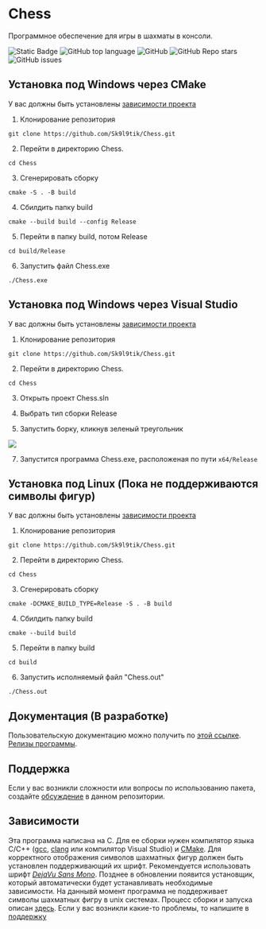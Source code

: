 # Chess
Программное обеспечение для игры в шахматы в консоли.

<!--Блок информации о репозитории в бейджах-->
<!--[![Github stats](https://img.shields.io/github/downloads/Sk9l9tik/Chess/total.svg?style=for-the-badge&color=red)](https://somsubhra.github.io/github-release-stats/?username=Sk9l9tik&repository=Chess)-->
![Static Badge](https://img.shields.io/badge/Sk9l9tik-Chess-Chess)
![GitHub top language](https://img.shields.io/github/languages/top/Sk9l9tik/Chess)
![GitHub](https://img.shields.io/github/license/Sk9l9tik/Chess)
![GitHub Repo stars](https://img.shields.io/github/stars/Sk9l9tik/Chess)
![GitHub issues](https://img.shields.io/github/issues/Sk9l9tik/Chess)

<!--Установка-->

## Установка под Windows через CMake

У вас должны быть установлены [зависимости проекта](https://github.com/Sk9l9tik/Chess#зависимости)

1. Клонирование репозитория 

```git clone https://github.com/Sk9l9tik/Chess.git```

2.  Перейти в директорию Chess.

```cd Chess```

3.  Сгенерировать сборку

```cmake -S . -B build```

4. Сбилдить папку build

```cmake --build build --config Release```

5. Перейти в папку build, потом Release

```cd build/Release```

6.  Запустить файл Chess.exe

```./Chess.exe```


## Установка под Windows через Visual Studio

У вас должны быть установлены [зависимости проекта](https://github.com/Sk9l9tik/Chess#зависимости)

1. Клонирование репозитория 

```git clone https://github.com/Sk9l9tik/Chess.git```

2.  Перейти в директорию Chess.

```cd Chess```

3. Открыть проект Chess.sln

5. Выбрать тип сборки Release

6. Запустить борку, кликнув зеленый треугольник

![](https://sun9-42.userapi.com/impg/XDh7oGFxF4vIQ3xZUKq1jtKSLkvGYi7HowQX3g/9geXqDLGCAo.jpg?size=393x34&quality=96&sign=abd09b4a2299b911654eccc38af25726&type=album)

7. Запустится программа  Chess.exe, расположеная по пути ```x64/Release```


## Установка под Linux (Пока не поддерживаются символы фигур)

У вас должны быть установлены [зависимости проекта](https://github.com/Sk9l9tik/Chess#зависимости)

1. Клонирование репозитория 

```git clone https://github.com/Sk9l9tik/Chess.git```

2.  Перейти в директорию Chess.

```cd Chess```

3.  Сгенерировать сборку

```cmake -DCMAKE_BUILD_TYPE=Release -S . -B build```

4. Сбилдить папку build

```cmake --build build```

5. Перейти в папку build

```cd build```

6.  Запустить исполняемый файл "Chess.out"

```./Chess.out```


<!--Пользовательская документация-->
## Документация (В разработке)
Пользовательскую документацию можно получить по [этой ссылке](./docs/ru/index.md).
[Релизы программы](https://github.com/Sk9l9tik/Chess).


<!--Поддержка-->
## Поддержка
Если у вас возникли сложности или вопросы по использованию пакета, создайте [обсуждение](https://github.com/Sk9l9tik/Chess/issues/new/choose) в данном репозитории.

<!--зависимости-->
## Зависимости
Эта программа написана на С. Для ее сборки нужен компилятор языка С/С++ ([gcc](https://gcc.gnu.org), [clang](clang.llvm.org) или компилятор Visual Studio) и [CMake](cmake.org). Для корректного отображения символов шахматных фигур должен быть установлен поддерживающий их шрифт. Рекомендуется использовать шрифт _[DejaVu Sans Mono](https://fonts-online.ru/fonts/dejavu-sans-mono)_. Позднее в обновлении появится установщик, который автоматически будет устанавливать необходимые зависимости. На даннывй момент программа не поддерживает символы шахматных фигру в unix системах.
Процесс сборки и запуска описан [здесь](https://github.com/Sk9l9tik/Chess#установка). Если у вас возникли какие-то проблемы, то напишите в [поддержку](https://github.com/Sk9l9tik/Chess#поддержка)

